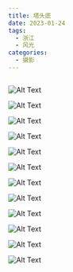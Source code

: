 ```yaml
---
title: 塔头底
date: 2023-01-24
tags:
  - 浙江
  - 风光
categories:
  - 摄影
---
```


<img src="https://blog-1321452376.cos.ap-shanghai.myqcloud.com/%E6%91%84%E5%BD%B1%2F%E5%A1%94%E5%A4%B4%E5%BA%95%2Fhaou-6679.jpg" alt="">

<!-- more -->

![Alt Text](https://blog-1321452376.cos.ap-shanghai.myqcloud.com/%E6%91%84%E5%BD%B1%2F%E5%A1%94%E5%A4%B4%E5%BA%95%2Fhaou-6621.jpg)

![Alt Text](https://blog-1321452376.cos.ap-shanghai.myqcloud.com/%E6%91%84%E5%BD%B1%2F%E5%A1%94%E5%A4%B4%E5%BA%95%2Fhaou-6626.jpg)

![Alt Text](https://blog-1321452376.cos.ap-shanghai.myqcloud.com/%E6%91%84%E5%BD%B1%2F%E5%A1%94%E5%A4%B4%E5%BA%95%2Fhaou-6628.jpg)

![Alt Text](https://blog-1321452376.cos.ap-shanghai.myqcloud.com/%E6%91%84%E5%BD%B1%2F%E5%A1%94%E5%A4%B4%E5%BA%95%2Fhaou-6629.jpg)

![Alt Text](https://blog-1321452376.cos.ap-shanghai.myqcloud.com/%E6%91%84%E5%BD%B1%2F%E5%A1%94%E5%A4%B4%E5%BA%95%2Fhaou-6635.jpg)

![Alt Text](https://blog-1321452376.cos.ap-shanghai.myqcloud.com/%E6%91%84%E5%BD%B1%2F%E5%A1%94%E5%A4%B4%E5%BA%95%2Fhaou-6644.jpg)

![Alt Text](https://blog-1321452376.cos.ap-shanghai.myqcloud.com/%E6%91%84%E5%BD%B1%2F%E5%A1%94%E5%A4%B4%E5%BA%95%2Fhaou-6650.jpg)

![Alt Text](https://blog-1321452376.cos.ap-shanghai.myqcloud.com/%E6%91%84%E5%BD%B1%2F%E5%A1%94%E5%A4%B4%E5%BA%95%2Fhaou-6659.jpg)

![Alt Text](https://blog-1321452376.cos.ap-shanghai.myqcloud.com/%E6%91%84%E5%BD%B1%2F%E5%A1%94%E5%A4%B4%E5%BA%95%2Fhaou-6662.jpg)

![Alt Text](https://blog-1321452376.cos.ap-shanghai.myqcloud.com/%E6%91%84%E5%BD%B1%2F%E5%A1%94%E5%A4%B4%E5%BA%95%2Fhaou-6666.jpg)

![Alt Text](https://blog-1321452376.cos.ap-shanghai.myqcloud.com/%E6%91%84%E5%BD%B1%2F%E5%A1%94%E5%A4%B4%E5%BA%95%2Fhaou-6670.jpg)

![Alt Text](https://blog-1321452376.cos.ap-shanghai.myqcloud.com/%E6%91%84%E5%BD%B1%2F%E5%A1%94%E5%A4%B4%E5%BA%95%2Fhaou-6672.jpg)
